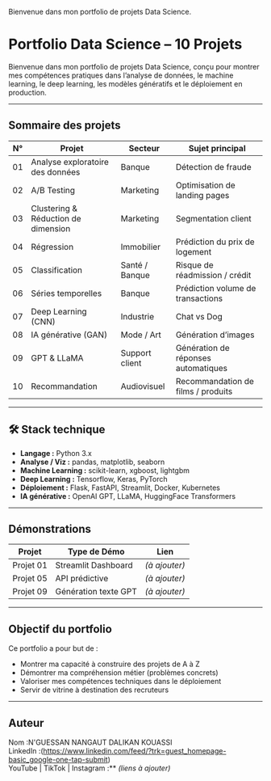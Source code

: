 Bienvenue dans mon portfolio de projets Data Science.

# Portfolio Data Science – 10 Projets

Bienvenue dans mon portfolio de projets Data Science, conçu pour montrer mes compétences pratiques dans l’analyse de données, le machine learning, le deep learning, les modèles génératifs et le déploiement en production.

---

##  Sommaire des projets

| N° | Projet                             | Secteur        | Sujet principal                   |
|----|------------------------------------|----------------|-----------------------------------|
| 01 | Analyse exploratoire des données   | Banque         | Détection de fraude               |
| 02 | A/B Testing                        | Marketing      | Optimisation de landing pages     |
| 03 | Clustering & Réduction de dimension | Marketing      | Segmentation client               |
| 04 | Régression                         | Immobilier     | Prédiction du prix de logement    |
| 05 | Classification                     | Santé / Banque | Risque de réadmission / crédit    |
| 06 | Séries temporelles                 | Banque         | Prédiction volume de transactions |
| 07 | Deep Learning (CNN)                | Industrie      | Chat vs Dog                       |
| 08 | IA générative (GAN)                | Mode / Art     | Génération d’images               |
| 09 | GPT & LLaMA                        | Support client | Génération de réponses automatiques |
| 10 | Recommandation                     | Audiovisuel    | Recommandation de films / produits |

---

## 🛠️ Stack technique

- **Langage :** Python 3.x
- **Analyse / Viz :** pandas, matplotlib, seaborn
- **Machine Learning :** scikit-learn, xgboost, lightgbm
- **Deep Learning :** Tensorflow, Keras, PyTorch
- **Déploiement :** Flask, FastAPI, Streamlit, Docker, Kubernetes
- **IA générative :** OpenAI GPT, LLaMA, HuggingFace Transformers

---

##  Démonstrations

| Projet | Type de Démo | Lien |
|--------|--------------|------|
| Projet 01 | Streamlit Dashboard | *(à ajouter)* |
| Projet 05 | API prédictive | *(à ajouter)* |
| Projet 09 | Génération texte GPT | *(à ajouter)* |

---

##  Objectif du portfolio

Ce portfolio a pour but de :
- Montrer ma capacité à construire des projets de A à Z
- Démontrer ma compréhension métier (problèmes concrets)
- Valoriser mes compétences techniques dans le déploiement
- Servir de vitrine à destination des recruteurs

---

##  Auteur

Nom :N'GUESSAN NANGAUT DALIKAN KOUASSI  
LinkedIn :(https://www.linkedin.com/feed/?trk=guest_homepage-basic_google-one-tap-submit)  
YouTube | TikTok | Instagram :** *(liens à ajouter)*  
